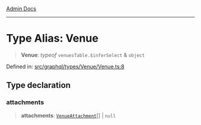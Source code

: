 [Admin Docs](/)

***

# Type Alias: Venue

> **Venue**: *typeof* `venuesTable.$inferSelect` & `object`

Defined in: [src/graphql/types/Venue/Venue.ts:8](https://github.com/NishantSinghhhhh/talawa-api/blob/92ff044a4e2bbc8719de2b33b4f8d7d0a9aa0174/src/graphql/types/Venue/Venue.ts#L8)

## Type declaration

### attachments

> **attachments**: [`VenueAttachment`](../../../VenueAttachment/VenueAttachment/type-aliases/VenueAttachment.md)[] \| `null`
